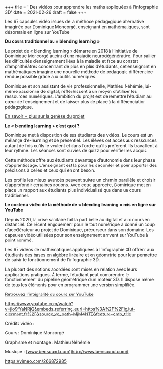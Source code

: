+++
title = ' Des vidéos pour apprendre les maths appliquées à l’infographie 3D'
date = 2021-02-26
draft = false
+++


  

Les 67 capsules vidéo issues de la méthode pédagogique alternative imaginée par Dominique Moncorgé, enseignant en mathématiques, sont désormais en ligne sur YouTube

**Du cours traditionnel au « blending learning »**

Le projet de « blending learning » démarre en 2018 à l’initiative de Dominique Moncorgé atteint d’une maladie neurodégénérative. Pour pallier les difficultés d’enseignement liées à la maladie et face au constat d’amphithéâtres concentrant de plus en plus d’étudiants, cet enseignant en mathématiques imagine une nouvelle méthode de pédagogie différenciée rendue possible grâce aux outils numériques.

Dominique et son assistant de vie professionnelle, Mathieu Néhémie, lui-même passionné de digital, réfléchissent à un moyen d’utiliser les ressources numériques. L’ambition du projet est de remettre l’étudiant au cœur de l’enseignement et de laisser plus de place à la différenciation pédagogique.

[En savoir + plus sur la genèse du projet](https://www.sgen-cfdt.fr/actu/dominique-moncorge-jai-reellement-pu-faire-ce-que-jai-fait-parce-que-je-me-trouve-en-situation-de-travailleur-handicape/)

**Le « blending learning » c’est quoi ?**

Dominique met à disposition de ses étudiants des vidéos. Le cours est un mélange d’e-learning et de présentiel. Les élèves ont accès aux ressources autant de fois qu’ils le veulent et dans l’ordre qu’ils préfèrent. Ils travaillent à leur rythme. Les séances sont suivies de quizz pour vérifier les acquis.

Cette méthode offre aux étudiants davantage d’autonomie dans leur phase d’apprentissage. L’enseignant est là pour les seconder et pour apporter des précisions à celles et ceux qui en ont besoin.

Les profils les mieux avancés peuvent suivre un chemin parallèle et choisir d’approfondir certaines notions. Avec cette approche, Dominique met en place un rapport aux étudiants plus individualisé que dans un cours traditionnel.

**Le contenu vidéo de la méthode de « blending learning » mis en ligne sur YouTube**

Depuis 2020, la crise sanitaire fait la part belle au digital et aux cours en distanciel. Ce récent engouement pour le tout numérique a donné un coup d’accélérateur au projet de Dominique, précurseur dans son domaine. Les capsules vidéo utilisées pour son enseignement arrivent sur YouTube à point nommé.

Les 67 vidéos de mathématiques appliquées à l’infographie 3D offrent aux étudiants des bases en algèbre linéaire et en géométrie pour leur permettre de saisir le fonctionnement de l’infographie 3D.

La plupart des notions abordées sont mises en relation avec leurs applications pratiques. À terme, l’étudiant peut comprendre le fonctionnement du pipeline géométrique d’un moteur 3D. Il dispose même de tous les éléments pour en programmer une version simplifiée.

[Retrouvez l’intégralité du cours sur YouTube](https://www.youtube.com/watch?v=jlo9fYaNRjQ&list=PLZ9MvJlxMshJlqTCpFjrRnn0D_aEM_Lu7)

  https://www.youtube.com/watch?v=jlo9fYaNRjQ&embeds_referring_euri=https%3A%2F%2Fig.iut-clermont.fr%2F&source_ve_path=MjM4NTE&feature=emb_title

Crédits vidéo :

Cours : Dominique Moncorgé

Graphisme et montage : Mathieu Néhémie

Musique : [](https://ig.iut-clermont.fr/news/les-67-capsules-video-issues-de-la-methode-pedagogique-alternative-imaginee-par-dominique-moncorge-enseignant-en-mathematiques-sont-desormais-en-ligne-sur-youtube/)[www.bensound.com](http://www.bensound.com/)

https://vimeo.com/266872985

